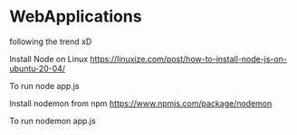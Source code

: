 # WebApplications
following the trend xD

Install Node on Linux
https://linuxize.com/post/how-to-install-node-js-on-ubuntu-20-04/

To run 
    node app.js

Install nodemon from npm 
https://www.npmjs.com/package/nodemon

To run 
    nodemon app.js


